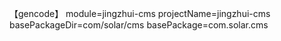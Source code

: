
【gencode】
module=jingzhui-cms
projectName=jingzhui-cms
basePackageDir=com/solar/cms
basePackage=com.solar.cms